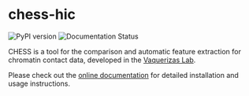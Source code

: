 # chess-hic

![PyPI version](https://badge.fury.io/py/chess-hic.svg)
![Documentation Status](https://readthedocs.org/projects/chess-hic/badge/?version=latest)

CHESS is a tool for the comparison and automatic feature extraction for chromatin contact data,
developed in the [Vaquerizas Lab](https://www.vaquerizaslab.org/).

Please check out the [online documentation](https://chess-hic.readthedocs.io/en/latest/index.html)
for detailed installation and usage instructions.